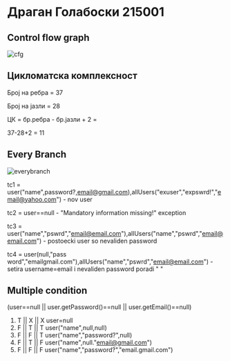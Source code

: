 # Драган Голабоски 215001

## Control flow graph
![cfg](https://github.com/hinokami27/SI_2023_lab2_215001/assets/106191814/91a78a01-79ed-4983-b07c-0376c7eca060)

## Цикломатска комплексност
Број на ребра = 37

Број на јазли = 28

ЦК = бр.ребра - бр.јазли + 2 =

37-28+2 = 11 

## Every Branch

![everybranch](https://github.com/hinokami27/SI_2023_lab2_215001/assets/106191814/da7821d1-0192-41ff-9f55-ed6dc83bb29f)

tc1 = user("name",password?,email@gmail.com),allUsers("exuser","expswrd!","email@yahoo.com") - nov user

tc2 = user==null - "Mandatory information missing!" exception

tc3 = user("name","pswrd","email@email.com"),allUsers("name","pswrd","email@email.com") - postoecki user so nevaliden password

tc4 = user(null,"pass word","emailgmail.com"),allUsers("name","pswrd","email@email.com") - setira username=email i nevaliden password poradi " "

## Multiple condition

(user==null || user.getPassword()==null || user.getEmail()==null)

1. T || X || X  user=null
2. F || T || T  user("name",null,null)
3. F || F || T  user("name","password?",null)
4. F || T || F  user("name",null."email@gmail.com")
5. F || F || F  user("name","password?","email.gmail.com")


